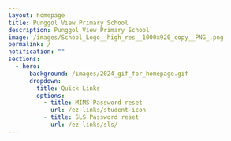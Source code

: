 ```yaml
---
layout: homepage
title: Punggol View Primary School
description: Punggol View Primary School
image: /images/School_Logo__high_res__1000x920_copy__PNG_.png
permalink: /
notification: ""
sections:
  - hero:
      background: /images/2024_gif_for_homepage.gif
      dropdown:
        title: Quick Links
        options:
          - title: MIMS Password reset
            url: /ez-links/student-icon
          - title: SLS Password reset
            url: /ez-links/sls/
---
```

